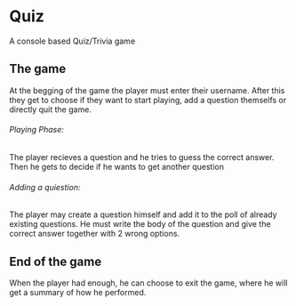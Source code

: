 # Quiz
A console based Quiz/Trivia game

## The game

At the begging of the game the player must enter their username. After this they get to choose if they want to start playing, add a question themselfs or directly quit the game.

###### Playing Phase:

The player recieves a question and he tries to guess the correct answer. Then he gets to decide if he wants to get another question

###### Adding a quiestion:

The player may create a question himself and add it to the poll of already existing questions. He must write the body of the question and give the correct answer together with 2 wrong options.

## End of the game

When the player had enough, he can choose to exit the game, where he will get a summary of how he performed.
